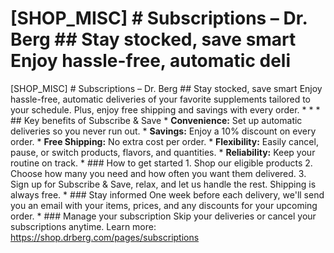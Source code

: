 # [SHOP_MISC] # Subscriptions – Dr. Berg ## Stay stocked, save smart Enjoy hassle-free, automatic deli

[SHOP_MISC] # Subscriptions – Dr. Berg ## Stay stocked, save smart Enjoy hassle-free, automatic deliveries of your favorite supplements tailored to your schedule. Plus, enjoy free shipping and savings with every order. * * * ## Key benefits of Subscribe & Save * **Convenience:** Set up automatic deliveries so you never run out. * **Savings:** Enjoy a 10% discount on every order. * **Free Shipping:** No extra cost per order. * **Flexibility:** Easily cancel, pause, or switch products, flavors, and quantities. * **Reliability:** Keep your routine on track. * ### How to get started 1. Shop our eligible products 2. Choose how many you need and how often you want them delivered. 3. Sign up for Subscribe & Save, relax, and let us handle the rest. Shipping is always free. * ### Stay informed One week before each delivery, we'll send you an email with your items, prices, and any discounts for your upcoming order. * ### Manage your subscription Skip your deliveries or cancel your subscriptions anytime.
Learn more: https://shop.drberg.com/pages/subscriptions
